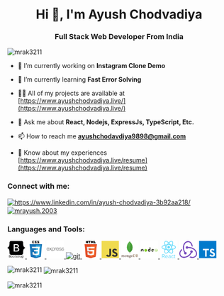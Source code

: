 <h1 align="center">Hi 👋, I'm Ayush Chodvadiya</h1>
<h3 align="center">Full Stack Web Developer From India</h3>

<p align="left"> <img src="https://komarev.com/ghpvc/?username=mrak3211&label=Profile%20views&color=0e75b6&style=flat" alt="mrak3211" /> </p>


- 🔭 I’m currently working on **Instagram Clone Demo**

- 🌱 I’m currently learning **Fast Error Solving**

- 👨‍💻 All of my projects are available at [https://www.ayushchodvadiya.live/](https://www.ayushchodvadiya.live/)

- 💬 Ask me about **React, Nodejs, ExpressJs, TypeScript, Etc.**

- 📫 How to reach me **ayushchodavdiya9898@gmail.com**

- 📄 Know about my experiences [https://www.ayushchodvadiya.live/resume](https://www.ayushchodvadiya.live/resume)

<h3 align="left">Connect with me:</h3>
<p align="left">
<a href="https://linkedin.com/in/ayush-chodvadiya-3b92aa218" target="blank"><img align="center" src="https://raw.githubusercontent.com/rahuldkjain/github-profile-readme-generator/master/src/images/icons/Social/linked-in-alt.svg" alt="https://www.linkedin.com/in/ayush-chodvadiya-3b92aa218/" height="30" width="40" /></a>
<a href="https://instagram.com/mrayush.2003" target="blank"><img align="center" src="https://raw.githubusercontent.com/rahuldkjain/github-profile-readme-generator/master/src/images/icons/Social/instagram.svg" alt="mrayush.2003" height="30" width="40" /></a>
</p>

<h3 align="left">Languages and Tools:</h3>
<p align="left"> <a href="https://getbootstrap.com" target="_blank" rel="noreferrer"> <img src="https://raw.githubusercontent.com/devicons/devicon/master/icons/bootstrap/bootstrap-plain-wordmark.svg" alt="bootstrap" width="40" height="40"/> </a> <a href="https://www.w3schools.com/css/" target="_blank" rel="noreferrer"> <img src="https://raw.githubusercontent.com/devicons/devicon/master/icons/css3/css3-original-wordmark.svg" alt="css3" width="40" height="40"/> </a> <a href="https://expressjs.com" target="_blank" rel="noreferrer"> <img src="https://raw.githubusercontent.com/devicons/devicon/master/icons/express/express-original-wordmark.svg" alt="express" width="40" height="40"/> </a> <a href="https://git-scm.com/" target="_blank" rel="noreferrer"> <img src="https://www.vectorlogo.zone/logos/git-scm/git-scm-icon.svg" alt="git" width="40" height="40"/> </a> <a href="https://www.w3.org/html/" target="_blank" rel="noreferrer"> <img src="https://raw.githubusercontent.com/devicons/devicon/master/icons/html5/html5-original-wordmark.svg" alt="html5" width="40" height="40"/> </a> <a href="https://developer.mozilla.org/en-US/docs/Web/JavaScript" target="_blank" rel="noreferrer"> <img src="https://raw.githubusercontent.com/devicons/devicon/master/icons/javascript/javascript-original.svg" alt="javascript" width="40" height="40"/> </a> <a href="https://www.mongodb.com/" target="_blank" rel="noreferrer"> <img src="https://raw.githubusercontent.com/devicons/devicon/master/icons/mongodb/mongodb-original-wordmark.svg" alt="mongodb" width="40" height="40"/> </a> <a href="https://nodejs.org" target="_blank" rel="noreferrer"> <img src="https://raw.githubusercontent.com/devicons/devicon/master/icons/nodejs/nodejs-original-wordmark.svg" alt="nodejs" width="40" height="40"/> </a> <a href="https://reactjs.org/" target="_blank" rel="noreferrer"> <img src="https://raw.githubusercontent.com/devicons/devicon/master/icons/react/react-original-wordmark.svg" alt="react" width="40" height="40"/> </a> <a href="https://redux.js.org" target="_blank" rel="noreferrer"> <img src="https://raw.githubusercontent.com/devicons/devicon/master/icons/redux/redux-original.svg" alt="redux" width="40" height="40"/> </a> <a href="https://www.typescriptlang.org/" target="_blank" rel="noreferrer"> <img src="https://raw.githubusercontent.com/devicons/devicon/master/icons/typescript/typescript-original.svg" alt="typescript" width="40" height="40"/> </a> </p>

<p><img align="left" src="https://github-readme-stats.vercel.app/api/top-langs?username=mrak3211&show_icons=true&locale=en&layout=compact" alt="mrak3211" /></p>

<p>&nbsp;<img align="center" src="https://github-readme-stats.vercel.app/api?username=mrak3211&show_icons=true&locale=en" alt="mrak3211" /></p>

<p><img align="center" src="https://github-readme-streak-stats.herokuapp.com/?user=mrak3211&" alt="mrak3211" /></p>
